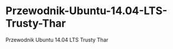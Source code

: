 Przewodnik-Ubuntu-14.04-LTS-Trusty-Thar
=======================================

Przewodnik Ubuntu 14.04 LTS Trusty Thar
